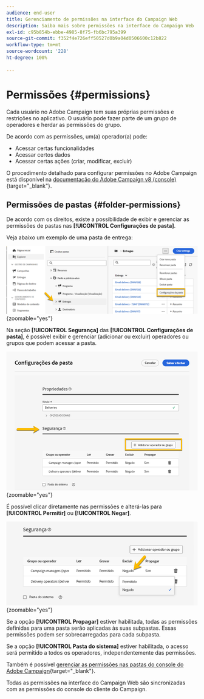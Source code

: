 ```yaml
---
audience: end-user
title: Gerenciamento de permissões na interface do Campaign Web
description: Saiba mais sobre permissões na interface do Campaign Web
exl-id: c95b854b-ebbe-4985-8f75-fb6bc795a399
source-git-commit: f352f4e726eff50527d0b9a04d0506600c12b822
workflow-type: tm+mt
source-wordcount: '228'
ht-degree: 100%

---
```



# Permissões {#permissions}

Cada usuário no Adobe Campaign tem suas próprias permissões e restrições no aplicativo. O usuário pode fazer parte de um grupo de operadores e herdar as permissões do grupo.

De acordo com as permissões, um(a) operador(a) pode:

* Acessar certas funcionalidades
* Acessar certos dados
* Acessar certas ações (criar, modificar, excluir)

O procedimento detalhado para configurar permissões no Adobe Campaign está disponível na [documentação do Adobe Campaign v8 (console)](https://experienceleague.adobe.com/pt-br/docs/campaign/campaign-v8/admin/permissions/gs-permissions){target="_blank"}.

## Permissões de pastas {#folder-permissions}

De acordo com os direitos, existe a possibilidade de exibir e gerenciar as permissões de pastas nas **[!UICONTROL Configurações de pasta]**.

Veja abaixo um exemplo de uma pasta de entrega:

![](assets/folder_settings.png){zoomable="yes"}

Na seção **[!UICONTROL Segurança]** das **[!UICONTROL Configurações de pasta]**, é possível exibir e gerenciar (adicionar ou excluir) operadores ou grupos que podem acessar a pasta.

![](assets/folder_security.png){zoomable="yes"}

É possível clicar diretamente nas permissões e alterá-las para **[!UICONTROL Permitir]** ou **[!UICONTROL Negar]**.

![](assets/folder_security_denied.png){zoomable="yes"}

Se a opção **[!UICONTROL Propagar]** estiver habilitada, todas as permissões definidas para uma pasta serão aplicadas às suas subpastas. Essas permissões podem ser sobrecarregadas para cada subpasta.

Se a opção **[!UICONTROL Pasta do sistema]** estiver habilitada, o acesso será permitido a todos os operadores, independentemente das permissões.

Também é possível [gerenciar as permissões nas pastas do console do Adobe Campaign](https://experienceleague.adobe.com/pt-br/docs/campaign/campaign-v8/admin/permissions/folder-permissions){target="_blank"}.

Todas as permissões na interface do Campaign Web são sincronizadas com as permissões do console do cliente do Campaign. 
